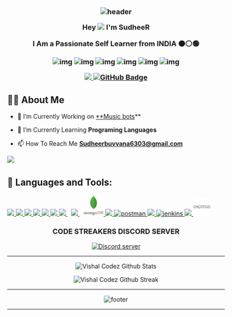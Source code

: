 <h3 align="center">
  
  ![header](https://user-images.githubusercontent.com/59575502/127335491-fdba1874-e943-4d3c-ab8c-678ffe22f8b8.png)
  
 Hey <img src="https://raw.githubusercontent.com/MartinHeinz/MartinHeinz/master/wave.gif" width="30px"> I'm SudheeR
    </p>
    I Am a Passionate Self Learner from INDIA 🟠⚪🟢
  
![img](https://custom-icon-badges.herokuapp.com/badge/Repo-blue.svg?logo=repo)
![img](https://custom-icon-badges.herokuapp.com/badge/Star-yellow.svg?logo=star)
![img](https://custom-icon-badges.herokuapp.com/badge/Issue-red.svg?logo=issue)
![img](https://custom-icon-badges.herokuapp.com/badge/Fork-orange.svg?logo=fork)
![img](https://custom-icon-badges.herokuapp.com/badge/Commit-green.svg?logo=commit)
![img](https://custom-icon-badges.herokuapp.com/badge/Pull%20Request-purple.svg?logo=pr)



  <a href="https://github.com/SudheeR3737/github-profile-views-counter">
    <img src="https://komarev.com/ghpvc/?username=SudheeR3737">
</a>
<a href="https://github.com/SudheeR3737?tab=followers"><img src="https://img.shields.io/github/followers/SudheeR3737?label=Followers&style=social" alt="GitHub Badge"></a>

  </h3>



## 🙋‍♂️ About Me

- 🔭 I’m Currently Working on [**Music bots](https://betacssjs.chesscomfiles.com/bundles/web/images/social/gif-meta.65401f66.gif)**

- 🌱 I’m Currently Learning **Programing Languages**

- 📫 How To Reach Me **Sudheerbuvvana6303@gmail.com**



<a href="#"><img width="38%" height="auto" src="https://discord.c99.nl/widget/theme-3/845140706741452831.png" height="38px"/></a>



## 🚀 Languages and Tools:

<p align="left"> 
    <a href="https://www.java.com" target="_blank"> <img src="https://img.icons8.com/color/48/000000/java-coffee-cup-logo.png"/> </a>
    <a href="https://reactjs.org/" target="_blank"> <img src="https://img.icons8.com/color/48/000000/react-native.png"/> </a>
    <a href="https://spring.io/projects/spring-boot" target="_blank"> <img src="https://img.icons8.com/color/48/000000/spring-logo.png"/> </a> 
    <a href="https://developer.mozilla.org/en-US/docs/Web/JavaScript" target="_blank"> <img src="https://img.icons8.com/color/48/000000/javascript.png"/> </a> 
    <a href="https://www.w3.org/html/" target="_blank"> <img src="https://img.icons8.com/color/48/000000/html-5.png"/> </a> 
    <a href="https://www.w3schools.com/css/" target="_blank"> <img src="https://img.icons8.com/color/48/000000/css3.png"/> </a> 
    <a style="padding-right:8px;" href="https://nodejs.org" target="_blank"> <img src="https://img.icons8.com/color/48/000000/nodejs.png"/> </a> 
    <a style="padding-right:8px;" href="https://www.mysql.com/" target="_blank"> <img src="https://img.icons8.com/fluent/50/000000/mysql-logo.png"/> </a>
    <a href="https://www.mongodb.com/" target="_blank"> <img src="https://raw.githubusercontent.com/devicons/devicon/master/icons/mongodb/mongodb-original-wordmark.svg" alt="mongodb" width="48" height="48"/> </a> 
    <a href="https://firebase.google.com/" target="_blank"> <img src="https://img.icons8.com/color/48/000000/firebase.png"/> </a> 
    <a href="https://postman.com" target="_blank"> <img src="https://www.vectorlogo.zone/logos/getpostman/getpostman-icon.svg" alt="postman" width="45" height="45"/> </a>   
    <a href="https://git-scm.com/" target="_blank"> <img src="https://img.icons8.com/color/48/000000/git.png"/> </a> 
    <a href="https://www.jenkins.io" target="_blank"> <img src="https://www.vectorlogo.zone/logos/jenkins/jenkins-icon.svg" alt="jenkins" width="48" height="48"/> </a> 
    <a href="https://redux.js.org" target="_blank"> <img src="https://img.icons8.com/color/48/000000/redux.png"/> </a>
    <a href="https://expressjs.com" target="_blank"> <img src="https://raw.githubusercontent.com/devicons/devicon/master/icons/express/express-original-wordmark.svg" alt="express" width="40" height="40"/> </a>
  

<h3 align='center'> CODE STREAKERS DISCORD SERVER </h3>
<div align="center"> <a href="https://discord.gg/czHQgQgMHY"><img src="https://img.shields.io/discord/924403432054456351?label=discord&logo=Discord&style=for-the-badge" alt="Discord server" /></a><div align="center">

-------------------
  
![Vishal Codez Github Stats](https://github-readme-stats.vercel.app/api?username=SudheeR3737&show_icons=true&theme=radical&count_private=true&include_all_commits=true)

![Vishal Codez Github Streak](https://github-readme-streak-stats.herokuapp.com/?user=SudheeR3737&theme=radical&include_all_commits=true&count_private=true)

 <div>

-----


![footer](https://i.ibb.co/9yvsZhZ/Hindustan.png)

------
